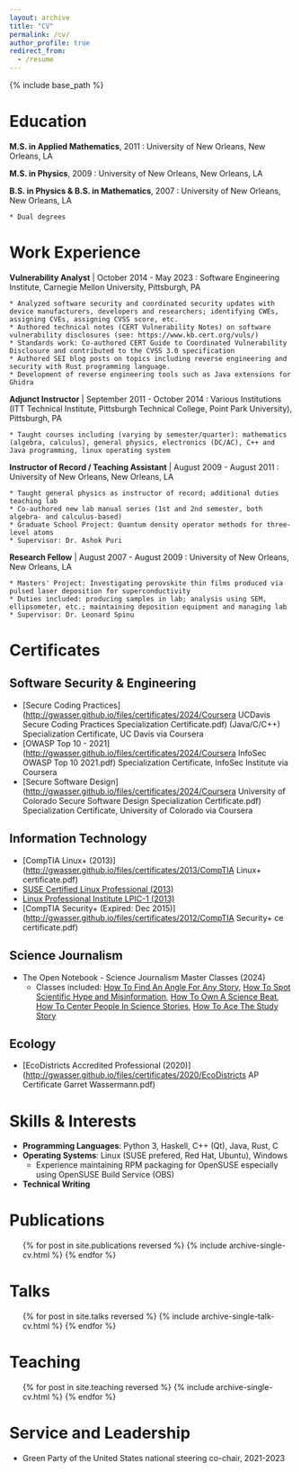 ```yaml
---
layout: archive
title: "CV"
permalink: /cv/
author_profile: true
redirect_from:
  - /resume
---
```


{% include base_path %}

Education
======

**M.S. in Applied Mathematics**, 2011
:   University of New Orleans, New Orleans, LA

**M.S. in Physics**, 2009
:   University of New Orleans, New Orleans, LA

**B.S. in Physics & B.S. in Mathematics**, 2007
:   University of New Orleans, New Orleans, LA

    * Dual degrees

Work Experience
======

**Vulnerability Analyst** | October 2014 - May 2023
:   Software Engineering Institute, Carnegie Mellon University, Pittsburgh, PA

    * Analyzed software security and coordinated security updates with device manufacturers, developers and researchers; identifying CWEs, assigning CVEs, assigning CVSS score, etc.
    * Authored technical notes (CERT Vulnerability Notes) on software vulnerability disclosures (see: https://www.kb.cert.org/vuls/)
    * Standards work: Co-authored CERT Guide to Coordinated Vulnerability Disclosure and contributed to the CVSS 3.0 specification
    * Authored SEI blog posts on topics including reverse engineering and security with Rust programming language.
    * Development of reverse engineering tools such as Java extensions for Ghidra

**Adjunct Instructor** | September 2011 - October 2014
:   Various Institutions (ITT Technical Institute, Pittsburgh Technical College, Point Park University), Pittsburgh, PA

    * Taught courses including (varying by semester/quarter): mathematics (algebra, calculus), general physics, electronics (DC/AC), C++ and Java programming, linux operating system
    
**Instructor of Record / Teaching Assistant** | August 2009 - August 2011
:   University of New Orleans, New Orleans, LA

    * Taught general physics as instructor of record; additional duties teaching lab
    * Co-authored new lab manual series (1st and 2nd semester, both algebra- and calculus-based)
    * Graduate School Project: Quantum density operator methods for three-level atoms
    * Supervisor: Dr. Ashok Puri
  
**Research Fellow** | August 2007 - August 2009
:   University of New Orleans, New Orleans, LA

    * Masters' Project: Investigating perovskite thin films produced via pulsed laser deposition for superconductivity
    * Duties included: producing samples in lab; analysis using SEM, ellipsometer, etc.; maintaining deposition equipment and managing lab
    * Supervisor: Dr. Leonard Spinu
  
  
Certificates
======

## Software Security & Engineering
* [Secure Coding Practices](http://gwasser.github.io/files/certificates/2024/Coursera UCDavis Secure Coding Practices Specialization Certificate.pdf) (Java/C/C++) Specialization Certificate, UC Davis via Coursera
* [OWASP Top 10 - 2021](http://gwasser.github.io/files/certificates/2024/Coursera InfoSec OWASP Top 10 2021.pdf) Specialization Certificate, InfoSec Institute via Coursera
* [Secure Software Design](http://gwasser.github.io/files/certificates/2024/Coursera University of Colorado Secure Software Design Specialization Certificate.pdf) Specialization Certificate, University of Colorado via Coursera

## Information Technology
* [CompTIA Linux+ (2013)](http://gwasser.github.io/files/certificates/2013/CompTIA Linux+ certificate.pdf)
* [SUSE Certified Linux Professional (2013)](http://gwasser.github.io/files/certificates/2013/GarretWassermann_SCLP_ECR.pdf)
* [Linux Professional Institute LPIC-1 (2013)](http://gwasser.github.io/files/certificates/2013/LPIC1-certificate.pdf)
* [CompTIA Security+ (Expired: Dec 2015)](http://gwasser.github.io/files/certificates/2012/CompTIA Security+ ce certificate.pdf)

## Science Journalism
* The Open Notebook - Science Journalism Master Classes (2024)
  - Classes included: [How To Find An Angle For Any Story](http://gwasser.github.io/files/certificates/2024/Certificate-of-Completion-TON-Angles-Course.pdf), [How To Spot Scientific Hype and Misinformation](http://gwasser.github.io/files/certificates/2024/Certificate-of-Completion-TON-Hype-Course.pdf), [How To Own A Science Beat](http://gwasser.github.io/files/certificates/2024/Certificate-of-Completion-TON-Beat-Course.pdf), [How To Center People In Science Stories](http://gwasser.github.io/files/certificates/2024/Certificate-of-Completion-TON-Centering-People-Course.pdf), [How To Ace The Study Story](http://gwasser.github.io/files/certificates/2024/Certificate-of-Completion-TON-Study-Story-Course.pdf)

## Ecology
* [EcoDistricts Accredited Professional (2020)](http://gwasser.github.io/files/certificates/2020/EcoDistricts AP Certificate Garret Wassermann.pdf)

Skills & Interests
======

* **Programming Languages**: Python 3, Haskell, C++ (Qt), Java, Rust, C
* **Operating Systems**: Linux (SUSE prefered, Red Hat, Ubuntu), Windows
  - Experience maintaining RPM packaging for OpenSUSE especially using OpenSUSE Build Service (OBS)
* **Technical Writing**

Publications
======
  <ul>{% for post in site.publications reversed %}
    {% include archive-single-cv.html %}
  {% endfor %}</ul>
  
Talks
======

  <ul>{% for post in site.talks reversed %}
    {% include archive-single-talk-cv.html %}
  {% endfor %}</ul>
  
Teaching
======
  <ul>{% for post in site.teaching reversed %}
    {% include archive-single-cv.html %}
  {% endfor %}</ul>
  
Service and Leadership
======================

* Green Party of the United States national steering co-chair, 2021-2023
